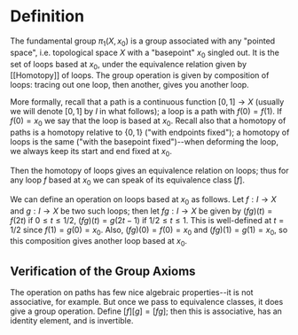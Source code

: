 # Definition
The fundamental group $\pi_1(X, x_0)$ is a group associated with any "pointed space", i.e. topological space $X$ with a "basepoint" $x_0$ singled out. It is the set of loops based at $x_0$, under the equivalence relation given by [[Homotopy]] of loops. The group operation is given by composition of loops: tracing out one loop, then another, gives you another loop. 

More formally, recall that a path is a continuous function $[0, 1] \to X$ (usually we will denote $[0, 1]$ by $I$ in what follows); a loop is a path with $f(0) = f(1)$. If $f(0) = x_0$ we say that the loop is based at $x_0$. Recall also that a homotopy of paths is a homotopy relative to $\{0, 1\}$ ("with endpoints fixed"); a homotopy of loops is the same ("with the basepoint fixed")--when deforming the loop, we always keep its start and end fixed at $x_0$. 

Then the homotopy of loops gives an equivalence relation on loops; thus for any loop $f$ based at $x_0$ we can speak of its equivalence class $[f]$. 

We can define an operation on loops based at $x_0$ as follows. Let $f: I \to X$ and $g: I \to X$ be two such loops; then let $fg: I \to X$ be given by $(fg)(t) = f(2t)$ if $0 \leq t \leq 1/2$, $(fg)(t) = g(2t - 1)$ if $1/2 \leq t \leq 1$. This is well-defined at $t = 1/2$ since $f(1) = g(0) = x_0$. Also, $(fg)(0) = f(0) = x_0$ and $(fg)(1) = g(1) = x_0$, so this composition gives another loop based at $x_0$. 
## Verification of the Group Axioms
The operation on paths has few nice algebraic properties--it is not associative, for example. But once we pass to equivalence classes, it does give a group operation. Define $[f][g] = [fg]$; then this is associative, has an identity element, and is invertible.


